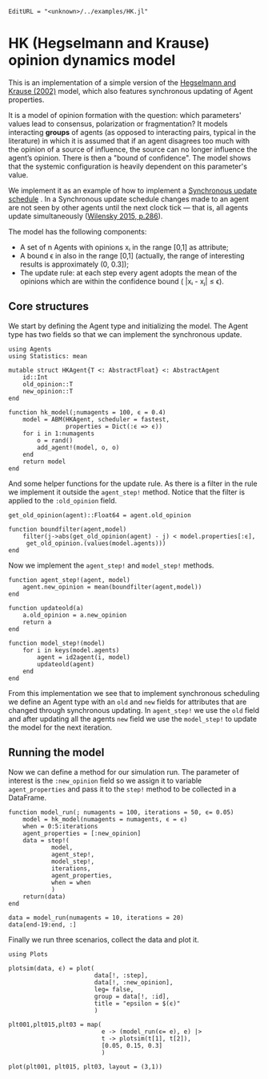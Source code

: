 ```@meta
EditURL = "<unknown>/../examples/HK.jl"
```

# HK (Hegselmann and Krause) opinion dynamics model

This is an implementation of a simple version of the
[Hegselmann and Krause (2002)](http://jasss.soc.surrey.ac.uk/5/3/2.html) model,
which also features synchronous updating of Agent properties.

It is a model of opinion formation with the question: which
parameters' values lead to consensus, polarization or fragmentation?
It models interacting **groups** of agents (as opposed to interacting pairs, typical in
the literature) in which it is assumed that if an agent disagrees too much with
the opinion of a source of influence, the source can no longer influence the
agent’s opinion. There is then a "bound of confidence". The model shows that the
systemic configuration is heavily dependent on this parameter's value.

We implement it as an example of how to implement a [Synchronous update schedule](http://jmckalex.org/compass/syn-and-asynch-expl.html) .
In a Synchronous update schedule changes made to an agent are not seen by
other agents until the next clock tick — that is,
all agents update simultaneously ([Wilensky 2015, p.286](https://mitpress.mit.edu/books/introduction-agent-based-modeling)).

The model has the following components:

- A set of n Agents with opinions xᵢ in the range [0,1] as attribute;
- A bound ϵ in also in the range [0,1] (actually, the range of interesting results is
  approximately (0, 0.3]);
- The update rule: at each step every agent adopts the mean of the opinions which are within
  the confidence bound ( |xᵢ - xⱼ| ≤ ϵ).

## Core structures
We start by defining the Agent type and initializing the model.
The Agent type has two fields so that we can implement the synchronous update.

```@example HK
using Agents
using Statistics: mean

mutable struct HKAgent{T <: AbstractFloat} <: AbstractAgent
    id::Int
    old_opinion::T
    new_opinion::T
end

function hk_model(;numagents = 100, ϵ = 0.4)
    model = ABM(HKAgent, scheduler = fastest,
                properties = Dict(:ϵ => ϵ))
    for i in 1:numagents
        o = rand()
        add_agent!(model, o, o)
    end
    return model
end
```

And some helper functions for the update rule. As there is a filter in
the rule we implement it outside the `agent_step!` method. Notice that the filter
is applied to the `:old_opinion` field.

```@example HK
get_old_opinion(agent)::Float64 = agent.old_opinion

function boundfilter(agent,model)
    filter(j->abs(get_old_opinion(agent) - j) < model.properties[:ϵ],
     get_old_opinion.(values(model.agents)))
end
```

Now we implement the `agent_step!` and `model_step!` methods.

```@example HK
function agent_step!(agent, model)
    agent.new_opinion = mean(boundfilter(agent,model))
end

function updateold(a)
    a.old_opinion = a.new_opinion
    return a
end

function model_step!(model)
    for i in keys(model.agents)
        agent = id2agent(i, model)
        updateold(agent)
    end
end
```

From this implementation we see that to implement synchronous scheduling
we define an Agent type with an `old` and `new` fields for attributes that
are changed through synchronous updating. In `agent_step!` we use the `old` field
and after updating all the agents `new` field we use the `model_step!`
to update the model  for the next iteration.
## Running the model
Now we can define a method for our simulation run.
The parameter of interest is the `:new_opinion` field so we assign
it to variable `agent_properties` and pass it to the `step!` method
to be collected in a DataFrame.

```@example HK
function model_run(; numagents = 100, iterations = 50, ϵ= 0.05)
    model = hk_model(numagents = numagents, ϵ = ϵ)
    when = 0:5:iterations
    agent_properties = [:new_opinion]
    data = step!(
            model,
            agent_step!,
            model_step!,
            iterations,
            agent_properties,
            when = when
            )
    return(data)
end

data = model_run(numagents = 10, iterations = 20)
data[end-19:end, :]
```

Finally we run three scenarios, collect the data and plot it.

```@example HK
using Plots

plotsim(data, ϵ) = plot(
                        data[!, :step],
                        data[!, :new_opinion],
                        leg= false,
                        group = data[!, :id],
                        title = "epsilon = $(ϵ)"
                        )

plt001,plt015,plt03 = map(
                          e -> (model_run(ϵ= e), e) |>
                          t -> plotsim(t[1], t[2]),
                          [0.05, 0.15, 0.3]
                          )

plot(plt001, plt015, plt03, layout = (3,1))
```

